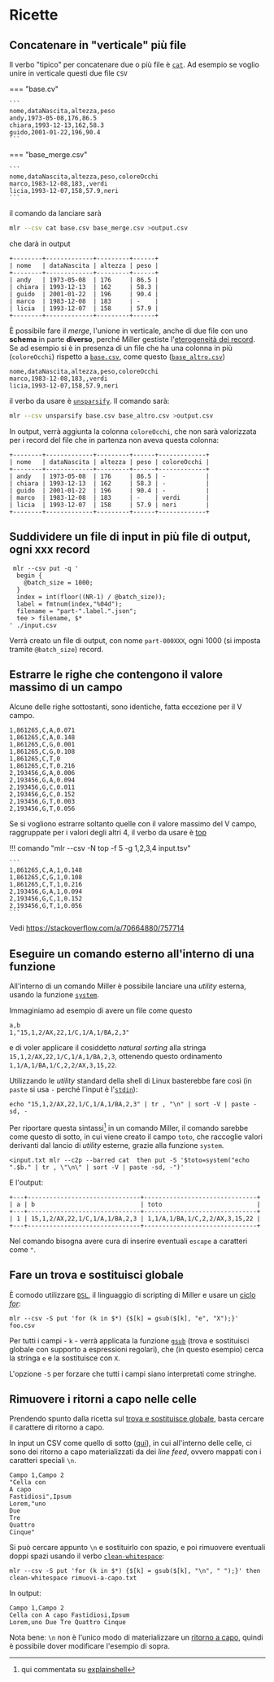 # Ricette

## Concatenare in "verticale" più file

Il verbo "tipico" per concatenare due o più file è [`cat`](verbi.md#cat). Ad esempio se voglio unire in verticale questi due file `CSV`

=== "base.cv"

    ```
    nome,dataNascita,altezza,peso
    andy,1973-05-08,176,86.5
    chiara,1993-12-13,162,58.3
    guido,2001-01-22,196,90.4
    ```

=== "base_merge.csv"

    ```
    nome,dataNascita,altezza,peso,coloreOcchi
    marco,1983-12-08,183,,verdi
    licia,1993-12-07,158,57.9,neri
    ```

il comando da lanciare sarà

```bash
mlr --csv cat base.csv base_merge.csv >output.csv
```

che darà in output

```
+--------+-------------+---------+------+
| nome   | dataNascita | altezza | peso |
+--------+-------------+---------+------+
| andy   | 1973-05-08  | 176     | 86.5 |
| chiara | 1993-12-13  | 162     | 58.3 |
| guido  | 2001-01-22  | 196     | 90.4 |
| marco  | 1983-12-08  | 183     | -    |
| licia  | 1993-12-07  | 158     | 57.9 |
+--------+-------------+---------+------+
```

È possibile fare il *merge*, l'unione in verticale, anche di due file con uno **schema** in parte **diverso**, perché Miller gestiste l'[eterogeneità dei record](eterogeneita_record.md). Se ad esempio si è in presenza di un file che ha una colonna in più (`coloreOcchi`) rispetto a [`base.csv`](risorse/base.csv), come questo ([`base_altro.csv`](risorse/base_altro.csv))

```
nome,dataNascita,altezza,peso,coloreOcchi
marco,1983-12-08,183,,verdi
licia,1993-12-07,158,57.9,neri
```

il verbo da usare è [`unsparsify`](verbi.md#unsparsify). Il comando sarà:

```bash
mlr --csv unsparsify base.csv base_altro.csv >output.csv
```

In output, verrà aggiunta la colonna `coloreOcchi`, che non sarà valorizzata per i record del file che in partenza non aveva questa colonna:

```
+--------+-------------+---------+------+-------------+
| nome   | dataNascita | altezza | peso | coloreOcchi |
+--------+-------------+---------+------+-------------+
| andy   | 1973-05-08  | 176     | 86.5 | -           |
| chiara | 1993-12-13  | 162     | 58.3 | -           |
| guido  | 2001-01-22  | 196     | 90.4 | -           |
| marco  | 1983-12-08  | 183     | -    | verdi       |
| licia  | 1993-12-07  | 158     | 57.9 | neri        |
+--------+-------------+---------+------+-------------+
```

## Suddividere un file di input in più file di output, ogni xxx record

```
 mlr --csv put -q '
  begin {
    @batch_size = 1000;
  }
  index = int(floor((NR-1) / @batch_size));
  label = fmtnum(index,"%04d");
  filename = "part-".label.".json";
  tee > filename, $*
' ./input.csv
```

Verrà creato un file di output, con nome `part-000XXX`, ogni 1000 (si imposta tramite `@batch_size`) record.

## Estrarre le righe che contengono il valore massimo di un campo

Alcune delle righe sottostanti, sono identiche, fatta eccezione per il V campo.

``` title="input.csv"
1,861265,C,A,0.071
1,861265,C,A,0.148
1,861265,C,G,0.001
1,861265,C,G,0.108
1,861265,C,T,0
1,861265,C,T,0.216
2,193456,G,A,0.006
2,193456,G,A,0.094
2,193456,G,C,0.011
2,193456,G,C,0.152
2,193456,G,T,0.003
2,193456,G,T,0.056
```

Se si vogliono estrarre soltanto quelle con il valore massimo del V campo, raggruppate per i valori degli altri 4, il verbo da usare è [top](verbi.md#top)

!!! comando "mlr --csv -N top -f 5  -g 1,2,3,4 input.tsv"

    ```
    1,861265,C,A,1,0.148
    1,861265,C,G,1,0.108
    1,861265,C,T,1,0.216
    2,193456,G,A,1,0.094
    2,193456,G,C,1,0.152
    2,193456,G,T,1,0.056
    ```

Vedi <https://stackoverflow.com/a/70664880/757714>

## Eseguire un comando esterno all'interno di una funzione

All'interno di un comando Miller è possibile lanciare una *utility* esterna, usando la funzione [`system`](https://miller.readthedocs.io/en/latest/reference-dsl-builtin-functions/index.html#system).

Immaginiamo ad esempio di avere un file come questo

``` title="input.txt"
a,b
1,"15,1,2/AX,22,1/C,1/A,1/BA,2,3"
```

e di voler applicare il cosiddetto *natural sorting* alla stringa `15,1,2/AX,22,1/C,1/A,1/BA,2,3`, ottenendo questo ordinamento `1,1/A,1/BA,1/C,2,2/AX,3,15,22`.

Utilizzando le *utility* standard della shell di Linux basterebbe fare così (in `paste` si usa `-` perché l'input è l'[`stdin`](https://stackoverflow.com/a/26480035/757714)):

```
echo "15,1,2/AX,22,1/C,1/A,1/BA,2,3" | tr , "\n" | sort -V | paste -sd, -
```

Per riportare questa sintassi[^1] in un comando Miller, il comando sarebbe come questo di sotto, in cui viene creato il campo `toto`, che raccoglie valori derivanti dal lancio di *utility* esterne, grazie alla funzione `system`.

[^1]: qui commentata su [explainshell](https://explainshell.com/explain?cmd=echo+%2215%2C1%2C2%2FAX%2C22%2C1%2FC%2C1%2FA%2C1%2FBA%2C2%2C3%22+%7C+tr+%2C+%22%5Cn%22+%7C+sort+-V+%7C+paste+-sd%2C+-)

```
<input.txt mlr --c2p --barred cat  then put -S '$toto=system("echo ".$b." | tr , \"\n\" | sort -V | paste -sd, -")'
```

E l'output:

```
+---+-------------------------------+-------------------------------+
| a | b                             | toto                          |
+---+-------------------------------+-------------------------------+
| 1 | 15,1,2/AX,22,1/C,1/A,1/BA,2,3 | 1,1/A,1/BA,1/C,2,2/AX,3,15,22 |
+---+-------------------------------+-------------------------------+
```

Nel comando bisogna avere cura di inserire eventuali `escape` a caratteri come `"`.

## Fare un trova e sostituisci globale

È comodo utilizzare [`DSL`](https://miller.readthedocs.io/en/latest/reference-dsl/), il linguaggio di scripting di Miller e usare un [ciclo *for*](https://miller.readthedocs.io/en/latest/reference-dsl-control-structures/#for-loops):

```
mlr --csv -S put 'for (k in $*) {$[k] = gsub($[k], "e", "X");}' foo.csv
```

Per tutti i campi - `k` - verrà applicata la funzione [`gsub`](https://miller.readthedocs.io/en/latest/reference-dsl-builtin-functions/index.html#gsub) (trova e sostituisci globale con supporto a espressioni regolari), che (in questo esempio) cerca la stringa `e` e la sostituisce con `X`.

L'opzione `-S` per forzare che tutti i campi siano interpretati come stringhe.

## Rimuovere i ritorni a capo nelle celle

Prendendo spunto dalla ricetta sul [trova e sostituisce globale](ricette.md#fare-un-trova-e-sostituisci-globale), basta cercare il carattere di ritorno a capo.

In input un CSV come quello di sotto ([qui](risorse/rimuovi-a-capo.txt)), in cui all'interno delle celle, ci sono dei ritorno a capo materializzati da dei *line feed*, ovvero mappati con i caratteri speciali `\n`.

``` title="rimuovi-a-capo.txt"
Campo 1,Campo 2
"Cella con
A capo
Fastidiosi",Ipsum
Lorem,"uno
Due
Tre
Quattro
Cinque"
```

Si può cercare appunto `\n` e sostituirlo con spazio, e poi rimuovere eventuali doppi spazi usando il verbo [`clean-whitespace`](verbi.md#clean-whitespace):

```
mlr --csv -S put 'for (k in $*) {$[k] = gsub($[k], "\n", " ");}' then clean-whitespace rimuovi-a-capo.txt
```

In output:

```
Campo 1,Campo 2
Cella con A capo Fastidiosi,Ipsum
Lorem,uno Due Tre Quattro Cinque
```

Nota bene: `\n` non è l'unico modo di materializzare un [ritorno a capo](https://en.wikipedia.org/wiki/Carriage_return?oldformat=true), quindi è possibile dover modificare l'esempio di sopra.
